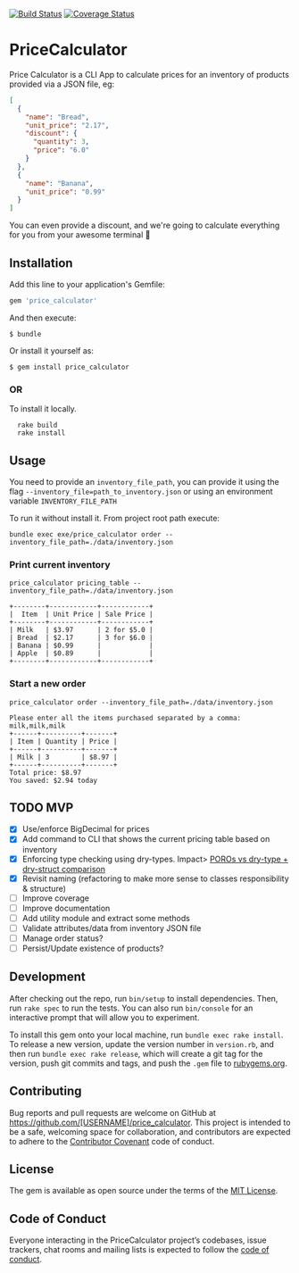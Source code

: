[![Build Status](https://app.travis-ci.com/g3ortega/price_calculator.svg?branch=main)][travis]
[![Coverage Status](https://img.shields.io/coveralls/g3ortega/price_calculator.svg)][coveralls]

[travis]: https://app.travis-ci.com/g3ortega/price_calculator
[coveralls]: https://coveralls.io/r/g3ortega/price_calculator

# PriceCalculator

Price Calculator is a CLI App to calculate prices for an inventory of products provided via a JSON file, eg:

```json
[
  {
    "name": "Bread",
    "unit_price": "2.17",
    "discount": {
      "quantity": 3,
      "price": "6.0"
    }
  },
  {
    "name": "Banana",
    "unit_price": "0.99"
  }
]
```

You can even provide a discount, and we're going to calculate everything for you from your awesome terminal 🚀


## Installation

Add this line to your application's Gemfile:

```ruby
gem 'price_calculator'
```

And then execute:

    $ bundle

Or install it yourself as:

    $ gem install price_calculator

### OR

To install it locally.

```
  rake build
  rake install
```

## Usage

You need to provide an `inventory_file_path`, you can provide it using the flag `--inventory_file=path_to_inventory.json` or using an environment variable `INVENTORY_FILE_PATH`

To run it without install it. From project root path execute:

```
bundle exec exe/price_calculator order --inventory_file_path=./data/inventory.json
```

### Print current inventory

```
price_calculator pricing_table --inventory_file_path=./data/inventory.json

+--------+------------+------------+
|  Item  | Unit Price | Sale Price |
+--------+------------+------------+
| Milk   | $3.97      | 2 for $5.0 |
| Bread  | $2.17      | 3 for $6.0 |
| Banana | $0.99      |            |
| Apple  | $0.89      |            |
+--------+------------+------------+
```

### Start a new order

```
price_calculator order --inventory_file_path=./data/inventory.json

Please enter all the items purchased separated by a comma: milk,milk,milk
+------+----------+-------+
| Item | Quantity | Price |
+------+----------+-------+
| Milk | 3        | $8.97 |
+------+----------+-------+
Total price: $8.97
You saved: $2.94 today
```

## TODO MVP
- [X] Use/enforce BigDecimal for prices
- [X] Add command to CLI that shows the current pricing table based on inventory
- [X] Enforcing type checking using dry-types. Impact> [POROs vs dry-type + dry-struct comparison](profiling/poros-vs-dry-type-structs.md)
- [X] Revisit naming (refactoring to make more sense to classes responsibility & structure)
- [ ] Improve coverage
- [ ] Improve documentation
- [ ] Add utility module and extract some methods
- [ ] Validate attributes/data from inventory JSON file
- [ ] Manage order status?
- [ ] Persist/Update existence of products?

## Development

After checking out the repo, run `bin/setup` to install dependencies. Then, run `rake spec` to run the tests. You can also run `bin/console` for an interactive prompt that will allow you to experiment.

To install this gem onto your local machine, run `bundle exec rake install`. To release a new version, update the version number in `version.rb`, and then run `bundle exec rake release`, which will create a git tag for the version, push git commits and tags, and push the `.gem` file to [rubygems.org](https://rubygems.org).

## Contributing

Bug reports and pull requests are welcome on GitHub at https://github.com/[USERNAME]/price_calculator. This project is intended to be a safe, welcoming space for collaboration, and contributors are expected to adhere to the [Contributor Covenant](http://contributor-covenant.org) code of conduct.

## License

The gem is available as open source under the terms of the [MIT License](https://opensource.org/licenses/MIT).

## Code of Conduct

Everyone interacting in the PriceCalculator project’s codebases, issue trackers, chat rooms and mailing lists is expected to follow the [code of conduct](https://github.com/[USERNAME]/price_calculator/blob/master/CODE_OF_CONDUCT.md).
